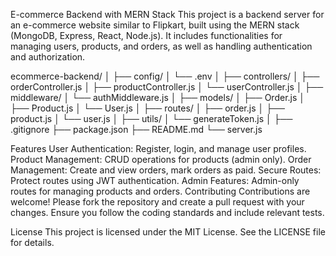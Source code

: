 E-commerce Backend with MERN Stack
This project is a backend server for an e-commerce website similar to Flipkart, built using the MERN stack (MongoDB, Express, React, Node.js). It includes functionalities for managing users, products, and orders, as well as handling authentication and authorization.

ecommerce-backend/
│
├── config/
│   └── .env
│
├── controllers/
│   ├── orderController.js
│   ├── productController.js
│   └── userController.js
│
├── middleware/
│   └── authMiddleware.js
│
├── models/
│   ├── Order.js
│   ├── Product.js
│   └── User.js
│
├── routes/
│   ├── order.js
│   ├── product.js
│   └── user.js
│
├── utils/
│   └── generateToken.js
│
├── .gitignore
├── package.json
├── README.md
└── server.js

Features
User Authentication: Register, login, and manage user profiles.
Product Management: CRUD operations for products (admin only).
Order Management: Create and view orders, mark orders as paid.
Secure Routes: Protect routes using JWT authentication.
Admin Features: Admin-only routes for managing products and orders.
Contributing
Contributions are welcome! Please fork the repository and create a pull request with your changes. Ensure you follow the coding standards and include relevant tests.

License
This project is licensed under the MIT License. See the LICENSE file for details.
